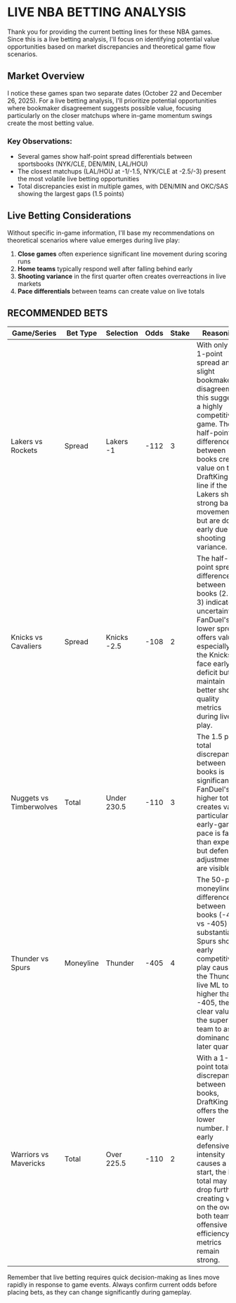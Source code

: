 # LIVE NBA BETTING ANALYSIS

Thank you for providing the current betting lines for these NBA games. Since this is a live betting analysis, I'll focus on identifying potential value opportunities based on market discrepancies and theoretical game flow scenarios.

## Market Overview

I notice these games span two separate dates (October 22 and December 26, 2025). For a live betting analysis, I'll prioritize potential opportunities where bookmaker disagreement suggests possible value, focusing particularly on the closer matchups where in-game momentum swings create the most betting value.

### Key Observations:
- Several games show half-point spread differentials between sportsbooks (NYK/CLE, DEN/MIN, LAL/HOU)
- The closest matchups (LAL/HOU at -1/-1.5, NYK/CLE at -2.5/-3) present the most volatile live betting opportunities
- Total discrepancies exist in multiple games, with DEN/MIN and OKC/SAS showing the largest gaps (1.5 points)

## Live Betting Considerations

Without specific in-game information, I'll base my recommendations on theoretical scenarios where value emerges during live play:

1. **Close games** often experience significant line movement during scoring runs
2. **Home teams** typically respond well after falling behind early
3. **Shooting variance** in the first quarter often creates overreactions in live markets
4. **Pace differentials** between teams can create value on live totals

## RECOMMENDED BETS

| Game/Series | Bet Type | Selection | Odds | Stake | Reasoning |
|-------------|----------|-----------|------|-------|-----------|
| Lakers vs Rockets | Spread | Lakers -1 | -112 | 3 | With only a 1-point spread and slight bookmaker disagreement, this suggests a highly competitive game. The half-point difference between books creates value on the DraftKings line if the Lakers show strong ball movement but are down early due to shooting variance. |
| Knicks vs Cavaliers | Spread | Knicks -2.5 | -108 | 2 | The half-point spread difference between books (2.5 vs 3) indicates uncertainty. FanDuel's lower spread offers value, especially if the Knicks face early deficit but maintain better shot quality metrics during live play. |
| Nuggets vs Timberwolves | Total | Under 230.5 | -110 | 3 | The 1.5 point total discrepancy between books is significant. FanDuel's higher total creates value, particularly if early-game pace is faster than expected but defensive adjustments are visible. |
| Thunder vs Spurs | Moneyline | Thunder | -405 | 4 | The 50-point moneyline difference between books (-455 vs -405) is substantial. If Spurs show early competitive play causing the Thunder live ML to drift higher than -405, there's clear value on the superior team to assert dominance in later quarters. |
| Warriors vs Mavericks | Total | Over 225.5 | -110 | 2 | With a 1-point total discrepancy between books, DraftKings offers the lower number. If early defensive intensity causes a slow start, the live total may drop further, creating value on the over if both teams' offensive efficiency metrics remain strong. |

Remember that live betting requires quick decision-making as lines move rapidly in response to game events. Always confirm current odds before placing bets, as they can change significantly during gameplay.